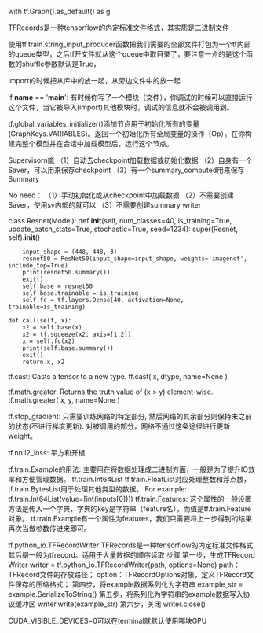 with tf.Graph().as_default() as g

TFRecords是一种tensorflow的内定标准文件格式，其实质是二进制文件

使用tf.train.string_input_producer函数把我们需要的全部文件打包为一个tf内部的queue类型，之后tf开文件就从这个queue中取目录了，要注意一点的是这个函数的shuffle参数默认是True，

import的时候把从库中的放一起，从旁边文件中的放一起

if __name__ == '__main__':
有时候你写了一个模块（文件），你调试的时候可以直接运行这个文件，当它被导入(import)其他模块时，调试的信息就不会被调用到。

tf.global_variables_initializer()添加节点用于初始化所有的变量(GraphKeys.VARIABLES)。返回一个初始化所有全局变量的操作（Op）。在你构建完整个模型并在会话中加载模型后，运行这个节点。

Supervisorn能
（1）自动去checkpoint加载数据或初始化数据
（2）自身有一个Saver，可以用来保存checkpoint
（3）有一个summary_computed用来保存Summary

No need：
（1）手动初始化或从checkpoint中加载数据
（2）不需要创建Saver，使用sv内部的就可以
（3）不需要创建summary writer

class Resnet(Model):
    def __init__(self, num_classes=40, is_training=True, update_batch_stats=True, stochastic=True, seed=1234):
        super(Resnet, self).__init__()

        input_shape = (448, 448, 3)
        resnet50 = ResNet50(input_shape=input_shape, weights='imagenet', include_top=True)
        print(resnet50.summary())
        exit()
        self.base = resnet50
        self.base.trainable = is_training
        self.fc = tf.layers.Dense(40, activation=None, trainable=is_training)

    def call(self, x):
        x2 = self.base(x)
        x2 = tf.squeeze(x2, axis=[1,2])
        x = self.fc(x2)
        print(self.base.summary())
        exit()
        return x, x2

tf.cast: Casts a tensor to a new type.
tf.cast(
    x,
    dtype,
    name=None
)

tf.math.greater: Returns the truth value of (x > y) element-wise.
tf.math.greater(
    x,
    y,
    name=None
)

tf.stop_gradient: 只需要训练网络的特定部分, 然后网络的其余部分则保持未之前的状态(不进行梯度更新).
对被调用的部分，网络不通过这条途径进行更新weight。

tf.nn.l2_loss: 平方和开根

tf.train.Example的用法:
主要用在将数据处理成二进制方面，一般是为了提升IO效率和方便管理数据。
tf.train.Int64List tf.train.FloatList对应处理整数和浮点数，tf.train.BytesList用于处理其他类型的数据。
For example:
tf.train.Int64List(value=[int(inputs[0])])
tf.train.Features:
这个属性的一般设置方法是传入一个字典，字典的key是字符串（feature名），而值是tf.train.Feature对象。
tf.train.Example有一个属性为features，我们只需要将上一步得到的结果再次当做参数传进来即可。

tf.python_io.TFRecordWriter
TFRecords是一种tensorflow的内定标准文件格式,其后缀一般为tfrecord。适用于大量数据的顺序读取
步骤
第一步，生成TFRecord Writer
writer = tf.python_io.TFRecordWriter(path, options=None)
path：TFRecord文件的存放路径；
option：TFRecordOptions对象，定义TFRecord文件保存的压缩格式；
第四步，将example数据系列化为字符串
example_str = example.SerializeToString()
第五步，将系列化为字符串的example数据写入协议缓冲区
writer.write(example_str)
第六步，关闭
writer.close()

CUDA_VISIBLE_DEVICES=0可以在terminal就默认使用哪块GPU
